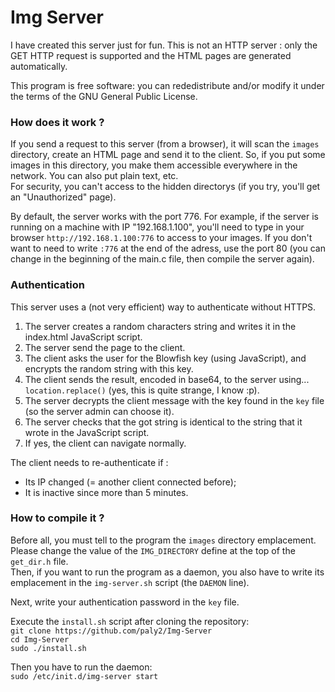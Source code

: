 # Img Server

I have created this server just for fun. This is not an HTTP server : only the GET HTTP request is supported and the HTML pages are generated automatically.

This program is free software: you can rededistribute and/or modify it under the terms of the GNU General Public License.

### How does it work ?

If you send a request to this server (from a browser), it will scan the `images` directory, create an HTML page and send it to the client. So, if you put some images in this directory, you make them accessible everywhere in the network. You can also put plain text, etc.  
For security, you can't access to the hidden directorys (if you try, you'll get an "Unauthorized" page).

By default, the server works with the port 776. For example, if the server is running on a machine with IP "192.168.1.100", you'll need to type in your browser `http://192.168.1.100:776` to access to your images. If you don't want to need to write `:776` at the end of the adress, use the port 80 (you can change in the beginning of the main.c file, then compile the server again).

### Authentication

This server uses a (not very efficient) way to authenticate without HTTPS.

1. The server creates a random characters string and writes it in the index.html JavaScript script.
2. The server send the page to the client.
3. The client asks the user for the Blowfish key (using JavaScript), and encrypts the random string with this key.
4. The client sends the result, encoded in base64, to the server using... `location.replace()` (yes, this is quite strange, I know :p).
5. The server decrypts the client message with the key found in the `key` file (so the server admin can choose it).
6. The server checks that the got string is identical to the string that it wrote in the JavaScript script.
7. If yes, the client can navigate normally.

The client needs to re-authenticate if :
- Its IP changed (= another client connected before);
- It is inactive since more than 5 minutes.

### How to compile it ?

Before all, you must tell to the program the `images` directory emplacement. Please change the value of the `IMG_DIRECTORY` define at the top of the `get_dir.h` file.  
Then, if you want to run the program as a daemon, you also have to write its emplacement in the `img-server.sh` script (the `DAEMON` line).

Next, write your authentication password in the `key` file.

Execute the `install.sh` script after cloning the repository:  
`git clone https://github.com/paly2/Img-Server`  
`cd Img-Server`  
`sudo ./install.sh`

Then you have to run the daemon:  
`sudo /etc/init.d/img-server start`
